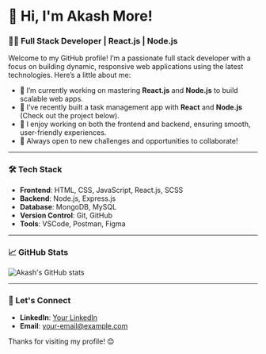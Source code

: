 # 👋 Hi, I'm Akash More!

### 👨‍💻 Full Stack Developer | React.js | Node.js

Welcome to my GitHub profile! I’m a passionate full stack developer with a focus on building dynamic, responsive web applications using the latest technologies. Here’s a little about me:

- 🌱 I’m currently working on mastering **React.js** and **Node.js** to build scalable web apps.
- 💼 I’ve recently built a task management app with **React** and **Node.js** (Check out the project below).
- 🔧 I enjoy working on both the frontend and backend, ensuring smooth, user-friendly experiences.
- 🚀 Always open to new challenges and opportunities to collaborate!

---

### 🛠 Tech Stack

- **Frontend**: HTML, CSS, JavaScript, React.js, SCSS
- **Backend**: Node.js, Express.js
- **Database**: MongoDB, MySQL
- **Version Control**: Git, GitHub
- **Tools**: VSCode, Postman, Figma

---

### 📈 GitHub Stats

![Akash's GitHub stats](https://github-readme-stats.vercel.app/api?username=your-github-username&show_icons=true&theme=radical)

---

### 🔗 Let's Connect

- **LinkedIn**: [Your LinkedIn](https://www.linkedin.com/in/your-linkedin-url)
- **Email**: [your-email@example.com](mailto:more.akash0797@gmail.com)

Thanks for visiting my profile! 😊
